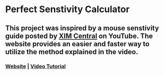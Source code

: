 # Perfect Senstivity Calculator

This project was inspired by a mouse senstivity guide posted by [XIM Central](https://www.youtube.com/c/XIMCentral "XIM Central") on YouTube. The website provides an easier and faster way to utilize the method explained in the video.
------------

### [Website](https://aj141299.github.io/perfect-sens-calculator/ "Website") | [Video Tutorial](https://www.youtube.com/watch?v=8VJZiolzaI4 "Video Tutorial")
